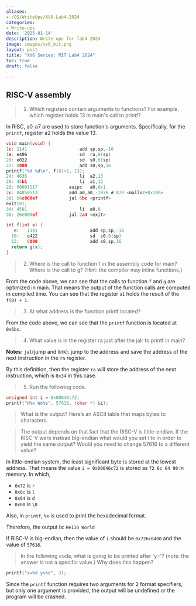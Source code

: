 ```yaml
---
aliases:
- /OS/WriteUps/XV6-Lab4-2024
categories:
- Write-ups
date: '2025-01-14'
description: Write-ups for lab4 2024
image: images/xv6_mit.png
layout: post
title: "XV6 Series: MIT Lab4 2024"
toc: true
draft: false

---
```

## RISC-V assembly
> 1. Which registers contain arguments to functions? For example, which register holds 13 in main's call to printf?

In RISC, a0-a7 are used to store function's arguments. Specifically, for the `printf`, register a2 holds the value 13.



```c
void main(void) {
1c:	1141                	add	sp,sp,-16
1e:	e406                	sd	ra,8(sp)
20:	e022                	sd	s0,0(sp)
22:	0800                	add	s0,sp,16
printf("%d %d\n", f(8)+1, 13);
24:	4635                	li	a2,13
26:	45b1                	li	a1,12
28:	00001517          	auipc	a0,0x1
2c:	84850513          	add	a0,a0,-1976 # 870 <malloc+0x100>
30:	68c000ef          	jal	6bc <printf>
exit(0);
34:	4501                	li	a0,0
36:	26e000ef          	jal	2a4 <exit>

int f(int x) {
   e:	1141                	add	sp,sp,-16
  10:	e422                	sd	s0,8(sp)
  12:	0800                	add	s0,sp,16
  return g(x);
}
```

> 2. Where is the call to function f in the assembly code for main? Where is the call to g? (Hint: the compiler may inline functions.)

From the code above, we can see that the calls to function `f` and `g` are optimized in main.
That means the output of the function calls are computed in compiled time. You can see that the register `a1` holds the 
result of the `f(8) + 1`.

> 3. At what address is the function printf located?

From the code above, we can see that the `printf` function is located at `0x6bc`.

> 4. What value is in the register ra just after the jalr to printf in main?
 
**Notes:**
`jal`(jump and link): jump to the address and save the address of the next instruction in the `ra` register.

By this definition, then the register `ra` will store the address of the next instruction, which is `0x34` in this case.

> 5. Run the following code.
```c
unsigned int i = 0x00646c72;
printf("H%x Wo%s", 57616, (char *) &i);
```
> What is the output? Here’s an ASCII table that maps bytes to characters. 
 
> The output depends on that fact that the RISC-V is little-endian. If the RISC-V were instead big-endian what would you set i to in order to yield the same output? Would you need to change 57616 to a different value?

In little-endian system, the least significant byte is stored at the lowest address. That means the value `i = 0x00646c72`
is stored as `72 6c 64 00` in memory. In which,

- `0x72` is `r`
- `0x6c` is `l`
- `0x64` is `d`
- `0x00` is `\0`

Also, in `printf`, `%x` is used to print the hexadecimal format.

Therefore, the output is: `He110 World`

If RISC-V is big-endian, then the value of `i` should be `0x726c6400` and the value of `57616`.

> In the following code, what is going to be printed after 'y='? (note: the answer is not a specific value.) Why does this happen?
```c
printf("x=%d y=%d", 3);
```

Since the `printf` function requires two arguments for 2 format specifiers, but only one argument is provided, the output
will be undefined or the program will be crashed.

